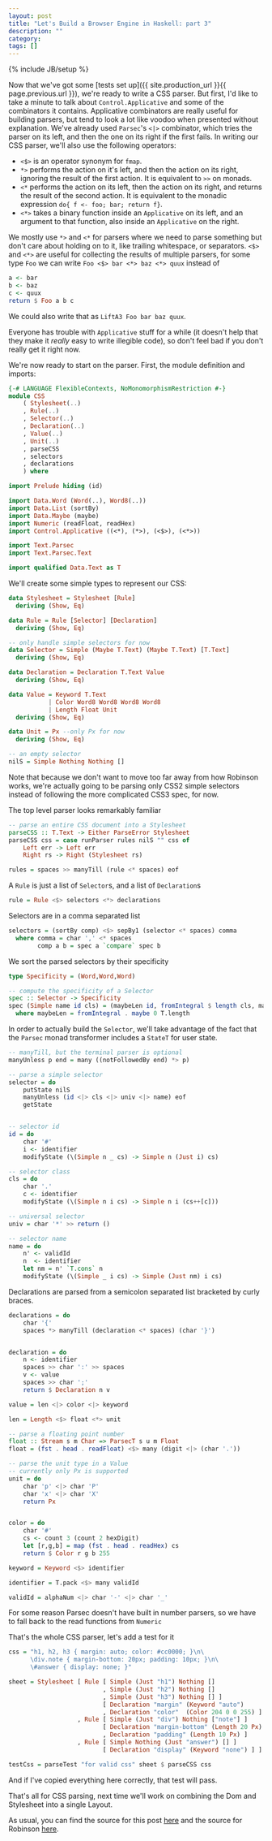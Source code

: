 ```yaml
---
layout: post
title: "Let's Build a Browser Engine in Haskell: part 3"
description: ""
category: 
tags: []
---
```

{% include JB/setup %}


Now that we've got some [tests set up]({{ site.production_url }}{{ page.previous.url }}), we're ready to write a CSS parser. But first, I'd like to take a minute to talk about `Control.Applicative` and some of the combinators it contains. Applicative combinators are really useful for building parsers, but tend to look a lot like voodoo when presented without explanation. We've already used `Parsec`'s `<|>` combinator, which tries the parser on its left, and then the one on its right if the first fails. In writing our CSS parser, we'll also use the following operators:

* `<$>` is an operator synonym for `fmap`.
* `*>` performs the action on it's left, and then the action on its right, ignoring the result of the first action. It is equivalent to `>>` on monads.
* `<*` performs the action on its left, then the action on its right, and returns the result of the second action. It is equivalent to the monadic expression `do{ f <- foo; bar; return f}`.
* `<*>` takes a binary function inside an `Applicative` on its left, and an argument to that function, also inside an `Applicative` on the right.

We mostly use `*>` and `<*` for parsers where we need to parse something but don't care about holding on to it, like trailing whitespace, or separators. `<$>` and `<*>` are useful for collecting the results of multiple parsers, for some type `Foo` we can write `Foo <$> bar <*> baz <*> quux` instead of

```haskell
a <- bar
b <- baz
c <- quux
return $ Foo a b c
```

We could also write that as `LiftA3 Foo bar baz quux`.

Everyone has trouble with `Applicative` stuff for a while (it doesn't help that they make it *really* easy to write illegible code), so don't feel bad if you don't really get it right now.

We're now ready to start on the parser. First, the module definition and imports:

```haskell
{-# LANGUAGE FlexibleContexts, NoMonomorphismRestriction #-}
module CSS
    ( Stylesheet(..)
    , Rule(..)
    , Selector(..)
    , Declaration(..)
    , Value(..)
    , Unit(..)
    , parseCSS
    , selectors
    , declarations
    ) where

import Prelude hiding (id)

import Data.Word (Word(..), Word8(..))
import Data.List (sortBy)
import Data.Maybe (maybe)
import Numeric (readFloat, readHex)
import Control.Applicative ((<*), (*>), (<$>), (<*>))

import Text.Parsec
import Text.Parsec.Text

import qualified Data.Text as T
```

We'll create some simple types to represent our CSS:

```haskell
data Stylesheet = Stylesheet [Rule]
  deriving (Show, Eq)

data Rule = Rule [Selector] [Declaration]
  deriving (Show, Eq)

-- only handle simple selectors for now
data Selector = Simple (Maybe T.Text) (Maybe T.Text) [T.Text]
  deriving (Show, Eq)

data Declaration = Declaration T.Text Value
  deriving (Show, Eq)

data Value = Keyword T.Text
           | Color Word8 Word8 Word8 Word8
           | Length Float Unit
  deriving (Show, Eq)

data Unit = Px --only Px for now
  deriving (Show, Eq)

-- an empty selector
nilS = Simple Nothing Nothing []
```

Note that because we don't want to move too far away from how Robinson works, we're actually going to be parsing only CSS2 simple selectors instead of following the more complicated CSS3 spec, for now.

The top level parser looks remarkably familiar

```haskell
-- parse an entire CSS document into a Stylesheet
parseCSS :: T.Text -> Either ParseError Stylesheet
parseCSS css = case runParser rules nilS "" css of
    Left err -> Left err
    Right rs -> Right (Stylesheet rs)

rules = spaces >> manyTill (rule <* spaces) eof
```

A `Rule` is just a list of `Selector`s, and a list of `Declaration`s

```haskell
rule = Rule <$> selectors <*> declarations
```

Selectors are in a comma separated list

```haskell
selectors = (sortBy comp) <$> sepBy1 (selector <* spaces) comma
  where comma = char ',' <* spaces
        comp a b = spec a `compare` spec b
```

We sort the parsed selectors by their specificity

```haskell
type Specificity = (Word,Word,Word)

-- compute the specificity of a Selector
spec :: Selector -> Specificity
spec (Simple name id cls) = (maybeLen id, fromIntegral $ length cls, maybeLen name)
  where maybeLen = fromIntegral . maybe 0 T.length
```

In order to actually build the `Selector`, we'll take advantage of the fact that the `Parsec` monad transformer includes a `StateT` for user state.

```haskell
-- manyTill, but the terminal parser is optional
manyUnless p end = many ((notFollowedBy end) *> p)

-- parse a simple selector
selector = do
    putState nilS
    manyUnless (id <|> cls <|> univ <|> name) eof
    getState


-- selector id
id = do
    char '#'
    i <- identifier
    modifyState (\(Simple n _ cs) -> Simple n (Just i) cs)

-- selector class
cls = do
    char '.'
    c <- identifier
    modifyState (\(Simple n i cs) -> Simple n i (cs++[c]))

-- universal selector
univ = char '*' >> return ()

-- selector name
name = do
    n' <- validId
    n  <- identifier
    let nm = n' `T.cons` n
    modifyState (\(Simple _ i cs) -> Simple (Just nm) i cs)
```

Declarations are parsed from a semicolon separated list bracketed by curly braces.

```haskell
declarations = do
    char '{'
    spaces *> manyTill (declaration <* spaces) (char '}')


declaration = do
    n <- identifier
    spaces >> char ':' >> spaces
    v <- value
    spaces >> char ';'
    return $ Declaration n v

value = len <|> color <|> keyword

len = Length <$> float <*> unit

-- parse a floating point number
float :: Stream s m Char => ParsecT s u m Float
float = (fst . head . readFloat) <$> many (digit <|> (char '.'))

-- parse the unit type in a Value
-- currently only Px is supported
unit = do
    char 'p' <|> char 'P'
    char 'x' <|> char 'X'
    return Px


color = do
    char '#'
    cs <- count 3 (count 2 hexDigit)
    let [r,g,b] = map (fst . head . readHex) cs
    return $ Color r g b 255

keyword = Keyword <$> identifier

identifier = T.pack <$> many validId

validId = alphaNum <|> char '-' <|> char '_'
```

For some reason Parsec doesn't have built in number parsers, so we have to fall back to the read functions from `Numeric`

That's the whole CSS parser, let's add a test for it

```haskell
css = "h1, h2, h3 { margin: auto; color: #cc0000; }\n\
      \div.note { margin-bottom: 20px; padding: 10px; }\n\
      \#answer { display: none; }"

sheet = Stylesheet [ Rule [ Simple (Just "h1") Nothing []
                          , Simple (Just "h2") Nothing []
                          , Simple (Just "h3") Nothing [] ]
                          [ Declaration "margin" (Keyword "auto")
                          , Declaration "color"  (Color 204 0 0 255) ]
                   , Rule [ Simple (Just "div") Nothing ["note"] ]
                          [ Declaration "margin-bottom" (Length 20 Px)
                          , Declaration "padding" (Length 10 Px) ]
                   , Rule [ Simple Nothing (Just "answer") [] ]
                          [ Declaration "display" (Keyword "none") ] ]

testCss = parseTest "for valid css" sheet $ parseCSS css
```

And if I've copied everything here correctly, that test will pass.

That's all for CSS parsing, next time we'll work on combining the Dom and Stylesheet into a single Layout.

As usual, you can find the source for this post [here](https://github.com/Hrothen/Hubert/blob/master/src/Css.hs) and the source for Robinson [here](https://github.com/mbrubeck/robinson).
